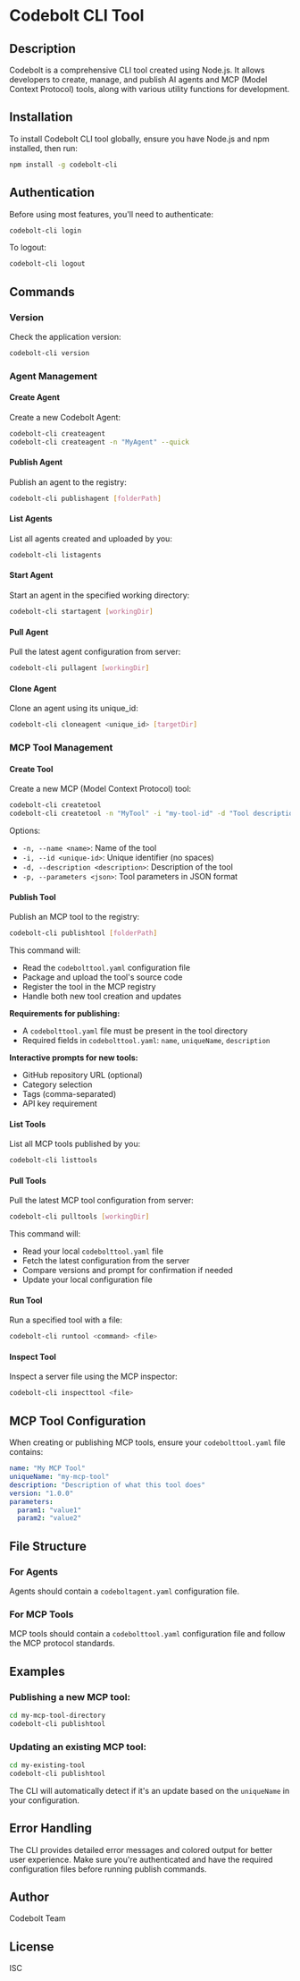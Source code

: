 # Codebolt CLI Tool

## Description
Codebolt is a comprehensive CLI tool created using Node.js. It allows developers to create, manage, and publish AI agents and MCP (Model Context Protocol) tools, along with various utility functions for development.

## Installation
To install Codebolt CLI tool globally, ensure you have Node.js and npm installed, then run:

```bash
npm install -g codebolt-cli
```

## Authentication
Before using most features, you'll need to authenticate:

```bash
codebolt-cli login
```

To logout:
```bash
codebolt-cli logout
```

## Commands

### Version
Check the application version:
```bash
codebolt-cli version
```

### Agent Management

#### Create Agent
Create a new Codebolt Agent:
```bash
codebolt-cli createagent
codebolt-cli createagent -n "MyAgent" --quick
```

#### Publish Agent
Publish an agent to the registry:
```bash
codebolt-cli publishagent [folderPath]
```

#### List Agents
List all agents created and uploaded by you:
```bash
codebolt-cli listagents
```

#### Start Agent
Start an agent in the specified working directory:
```bash
codebolt-cli startagent [workingDir]
```

#### Pull Agent
Pull the latest agent configuration from server:
```bash
codebolt-cli pullagent [workingDir]
```

#### Clone Agent
Clone an agent using its unique_id:
```bash
codebolt-cli cloneagent <unique_id> [targetDir]
```

### MCP Tool Management

#### Create Tool
Create a new MCP (Model Context Protocol) tool:
```bash
codebolt-cli createtool
codebolt-cli createtool -n "MyTool" -i "my-tool-id" -d "Tool description"
```

Options:
- `-n, --name <name>`: Name of the tool
- `-i, --id <unique-id>`: Unique identifier (no spaces)
- `-d, --description <description>`: Description of the tool
- `-p, --parameters <json>`: Tool parameters in JSON format

#### Publish Tool
Publish an MCP tool to the registry:
```bash
codebolt-cli publishtool [folderPath]
```

This command will:
- Read the `codebolttool.yaml` configuration file
- Package and upload the tool's source code
- Register the tool in the MCP registry
- Handle both new tool creation and updates

**Requirements for publishing:**
- A `codebolttool.yaml` file must be present in the tool directory
- Required fields in `codebolttool.yaml`: `name`, `uniqueName`, `description`

**Interactive prompts for new tools:**
- GitHub repository URL (optional)
- Category selection
- Tags (comma-separated)
- API key requirement

#### List Tools
List all MCP tools published by you:
```bash
codebolt-cli listtools
```

#### Pull Tools
Pull the latest MCP tool configuration from server:
```bash
codebolt-cli pulltools [workingDir]
```

This command will:
- Read your local `codebolttool.yaml` file
- Fetch the latest configuration from the server
- Compare versions and prompt for confirmation if needed
- Update your local configuration file

#### Run Tool
Run a specified tool with a file:
```bash
codebolt-cli runtool <command> <file>
```

#### Inspect Tool
Inspect a server file using the MCP inspector:
```bash
codebolt-cli inspecttool <file>
```

## MCP Tool Configuration

When creating or publishing MCP tools, ensure your `codebolttool.yaml` file contains:

```yaml
name: "My MCP Tool"
uniqueName: "my-mcp-tool"
description: "Description of what this tool does"
version: "1.0.0"
parameters:
  param1: "value1"
  param2: "value2"
```

## File Structure

### For Agents
Agents should contain a `codeboltagent.yaml` configuration file.

### For MCP Tools
MCP tools should contain a `codebolttool.yaml` configuration file and follow the MCP protocol standards.

## Examples

### Publishing a new MCP tool:
```bash
cd my-mcp-tool-directory
codebolt-cli publishtool
```

### Updating an existing MCP tool:
```bash
cd my-existing-tool
codebolt-cli publishtool
```

The CLI will automatically detect if it's an update based on the `uniqueName` in your configuration.

## Error Handling
The CLI provides detailed error messages and colored output for better user experience. Make sure you're authenticated and have the required configuration files before running publish commands.

## Author
Codebolt Team

## License
ISC
